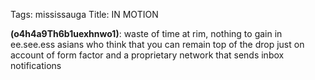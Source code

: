Tags: mississauga
Title: IN MOTION
  
**(o4h4a9Th6b1uexhnwo1)**: waste of time at rim, nothing to gain in ee.see.ess asians who think that you can remain top of the drop just on account of form factor and a proprietary network that sends inbox notifications
